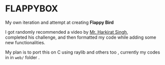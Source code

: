 # FLAPPYBOX

My own iteration and attempt at creating **Flappy Bird** 

I got randomly recommended a video by [Mr. Harkirat Singh](https://youtu.be/WTYiNvJt6c0?si=gE8GxNBqXS5YsNLD),  
completed his challenge, and then formatted my code while adding some new functionalities.

My plan is to port this on C using raylib and others too ,
currently my codes in in `web/` folder .